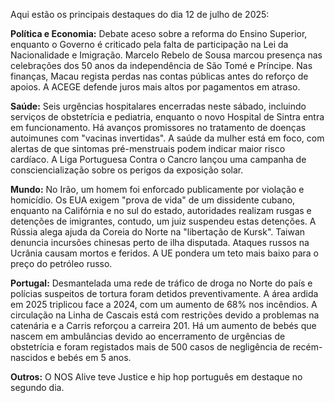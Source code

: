 Aqui estão os principais destaques do dia 12 de julho de 2025:

**Política e Economia:** Debate aceso sobre a reforma do Ensino Superior, enquanto o Governo é criticado pela falta de participação na Lei da Nacionalidade e Imigração. Marcelo Rebelo de Sousa marcou presença nas celebrações dos 50 anos da independência de São Tomé e Príncipe. Nas finanças, Macau regista perdas nas contas públicas antes do reforço de apoios. A ACEGE defende juros mais altos por pagamentos em atraso.

**Saúde:** Seis urgências hospitalares encerradas neste sábado, incluindo serviços de obstetrícia e pediatria, enquanto o novo Hospital de Sintra entra em funcionamento. Há avanços promissores no tratamento de doenças autoimunes com "vacinas invertidas". A saúde da mulher está em foco, com alertas de que sintomas pré-menstruais podem indicar maior risco cardíaco. A Liga Portuguesa Contra o Cancro lançou uma campanha de consciencialização sobre os perigos da exposição solar.

**Mundo:** No Irão, um homem foi enforcado publicamente por violação e homicídio. Os EUA exigem "prova de vida" de um dissidente cubano, enquanto na Califórnia e no sul do estado, autoridades realizam rusgas e detenções de imigrantes, contudo, um juiz suspendeu estas detenções. A Rússia alega ajuda da Coreia do Norte na "libertação de Kursk". Taiwan denuncia incursões chinesas perto de ilha disputada. Ataques russos na Ucrânia causam mortos e feridos. A UE pondera um teto mais baixo para o preço do petróleo russo.

**Portugal:** Desmantelada uma rede de tráfico de droga no Norte do país e polícias suspeitos de tortura foram detidos preventivamente. A área ardida em 2025 triplicou face a 2024, com um aumento de 68% nos incêndios. A circulação na Linha de Cascais está com restrições devido a problemas na catenária e a Carris reforçou a carreira 201. Há um aumento de bebés que nascem em ambulâncias devido ao encerramento de urgências de obstetrícia e foram registados mais de 500 casos de negligência de recém-nascidos e bebés em 5 anos.

**Outros:** O NOS Alive teve Justice e hip hop português em destaque no segundo dia.